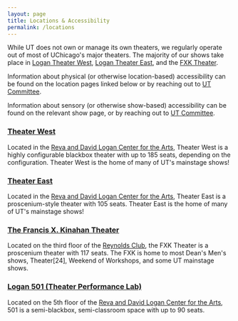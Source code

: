 ```yaml
---
layout: page
title: Locations & Accessibility
permalink: /locations
---
```


While UT does not own or manage its own theaters, we regularly operate out of most of UChicago's major theaters. The majority of our shows take place in [Logan Theater West](/locations/west), [Logan Theater East](/locations/east), and the [FXK Theater](/locations/fxk).

Information about physical (or otherwise location-based) accessibility can be found on the location pages linked below or by reaching out to [UT Committee](mailto:ut-committee@uchicago.edu).

Information about sensory (or otherwise show-based) accessibility can be found on the relevant show page, or by reaching out to [UT Committee](mailto:ut-committee@uchicago.edu).

### **[Theater West](/locations/west)**

Located in the [Reva and David Logan Center for the Arts](https://www.logancenter.uchicago.edu/), Theater West is a highly configurable blackbox theater with up to 185 seats, depending on the configuration. Theater West is the home of many of UT's mainstage shows!

### **[Theater East](/locations/east)**

Located in the [Reva and David Logan Center for the Arts](https://www.logancenter.uchicago.edu/), Theater East is a proscenium-style theater with 105 seats. Theater East is the home of many of UT's mainstage shows!

### **[The Francis X. Kinahan Theater](/locations/fxk)**

Located on the third floor of the [Reynolds Club](https://studentcenters.uchicago.edu/reynolds-club/), the FXK Theater is a proscenium theater with 117 seats. The FXK is home to most Dean's Men's shows, Theater\[24\], Weekend of Workshops, and some UT mainstage shows. 

### **[Logan 501 (Theater Performance Lab)](/locations/501)**

Located on the 5th floor of the [Reva and David Logan Center for the Arts](https://www.logancenter.uchicago.edu/), 501 is a semi-blackbox, semi-classroom space with up to 90 seats.

